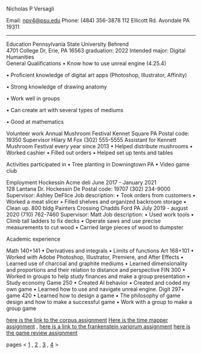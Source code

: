 
Nicholas P Versagli

Email: npv4@psu.edu          Phone: (484) 356-3878         112 Ellicott Rd. Avondale PA 19311
 ____________________________________________________________________________                                                                                                                                                                          
Education
Pennsylvania State University Behrend                                                                          
4701 College Dr, Erie, PA 16563                                                                                     graduation: 2022
Intended major: Digital Humanities 											
General Qualifications
•	Know how to use unreal engine (4.25.4)

•	Proficient knowledge of digital art apps (Photoshop, Illustrator, Affinity)

•	Strong knowledge of drawing anatomy

•	Work well in groups

•	Can create art with several types of mediums

•	Good at mathematics 

Volunteer work
Annual Mushroom Festival 
Kennet Square PA 
Postal code: 19350
Supervisor Hilary M Fox (302) 555-5555
Assistant for Kennett Mushroom Festival every year since 2013
•	Helped distribute mushrooms
•	Worked cashier 
•	Filled out orders
•	Helped set up tents and tables

Activities participated in
•	Tree planting in Downingtown PA
•	Video game club 

Employment
Hockessin Acme deli                                                                             June 2017 - January 2021        
128 Lantana Dr. Hockessin De
Postal code: 19707
(302) 234-9000
Supervisor: Ashley DeFlice
Job description:
•	Took orders from customers
•	Worked a meat slicer 
•	Filled shelves and organized backroom storage
•	Clean up.
800 bldg Painters Crossing Chadds Ford PA                                          July 2019 - august 2020
(710) 762-7460
Supervisor: Matt
Job description: 
•	Used work tools
•	Climb tall ladders to fix decks
•	Operate saws and use precise measurements to cut wood
•	Carried large pieces of wood to dumpster

Academic experience

Math 140+141
•	Derivatives and integrals
•	Limits of functions
Art 168+101
•	Worked with Adobe Photoshop, Illustrator, Premiere, and After Effects
•	Learned use of charcoal and graphite mediums
•	Learned dimensionality and proportions and their relation to distance and perspective
FIN 300
•	Worked in groups to help study finances and make a group presentation
•	Study economy
Game 250
•	Created AI behavior 
•	Created and coded my own game
•	Learned how to use and navigate unreal engine.
Digit 297+ game 420
•	Learned how to design a game
•	The philosophy of game design and how to make a successful game 
•	Work with a group to make a group game




[here is the link to the corpus assignment](index5.md) [Here is the time mapper assignment](index6.md) , [here is a link to the frankenstein variorum assignment](variorum.md) [here is the game review assignment](index7.md)


pages < [1](index.md) , [2](index2.md) , [3](index3.md) , [4](index4.md) >

